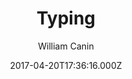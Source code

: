 ---
title: Typing
github: https://github.com/williamcanin/typing-jekyll-template
demo: https://williamcanin.github.io/typing-jekyll-template/
author: William Canin
ssg:
  - Jekyll
cms:
  - Markdown
date: 2017-04-20T17:36:16.000Z
description: >-
  Typing, is a template for Jekyll built especially for those who want to have a
  blog and pages quickly and lightly.
draft: false
publish_date: '2017-04-20T17:36:16Z'
update_date: '2022-07-27T06:55:31Z'
github_star: 83
github_fork: 50
---